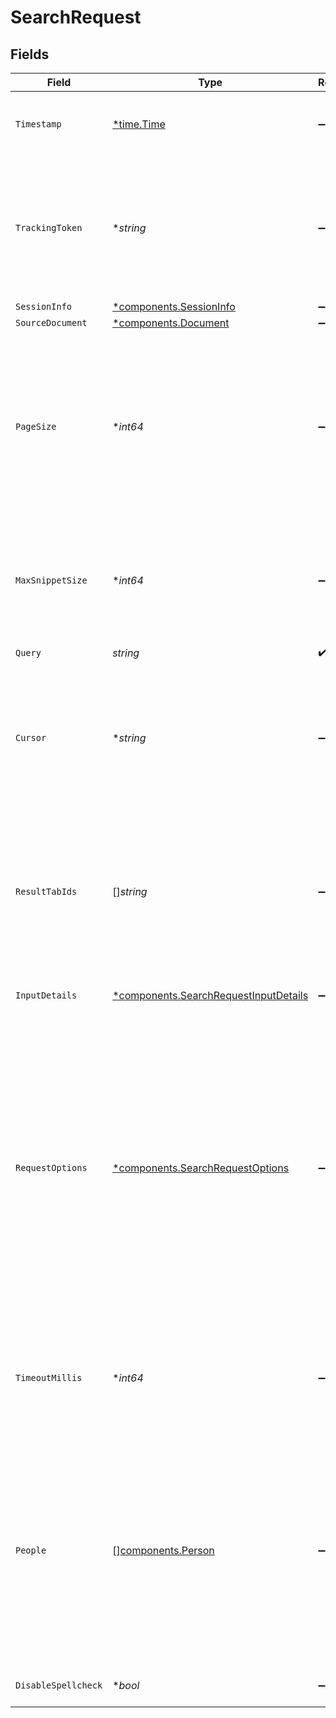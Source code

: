 # SearchRequest


## Fields

| Field                                                                                                                                                                                                                                                                       | Type                                                                                                                                                                                                                                                                        | Required                                                                                                                                                                                                                                                                    | Description                                                                                                                                                                                                                                                                 | Example                                                                                                                                                                                                                                                                     |
| --------------------------------------------------------------------------------------------------------------------------------------------------------------------------------------------------------------------------------------------------------------------------- | --------------------------------------------------------------------------------------------------------------------------------------------------------------------------------------------------------------------------------------------------------------------------- | --------------------------------------------------------------------------------------------------------------------------------------------------------------------------------------------------------------------------------------------------------------------------- | --------------------------------------------------------------------------------------------------------------------------------------------------------------------------------------------------------------------------------------------------------------------------- | --------------------------------------------------------------------------------------------------------------------------------------------------------------------------------------------------------------------------------------------------------------------------- |
| `Timestamp`                                                                                                                                                                                                                                                                 | [*time.Time](https://pkg.go.dev/time#Time)                                                                                                                                                                                                                                  | :heavy_minus_sign:                                                                                                                                                                                                                                                          | The ISO 8601 timestamp associated with the client request.                                                                                                                                                                                                                  |                                                                                                                                                                                                                                                                             |
| `TrackingToken`                                                                                                                                                                                                                                                             | **string*                                                                                                                                                                                                                                                                   | :heavy_minus_sign:                                                                                                                                                                                                                                                          | A previously received trackingToken for a search associated with the same query. Useful for more requests and requests for other tabs.                                                                                                                                      |                                                                                                                                                                                                                                                                             |
| `SessionInfo`                                                                                                                                                                                                                                                               | [*components.SessionInfo](../../models/components/sessioninfo.md)                                                                                                                                                                                                           | :heavy_minus_sign:                                                                                                                                                                                                                                                          | N/A                                                                                                                                                                                                                                                                         |                                                                                                                                                                                                                                                                             |
| `SourceDocument`                                                                                                                                                                                                                                                            | [*components.Document](../../models/components/document.md)                                                                                                                                                                                                                 | :heavy_minus_sign:                                                                                                                                                                                                                                                          | N/A                                                                                                                                                                                                                                                                         |                                                                                                                                                                                                                                                                             |
| `PageSize`                                                                                                                                                                                                                                                                  | **int64*                                                                                                                                                                                                                                                                    | :heavy_minus_sign:                                                                                                                                                                                                                                                          | Hint to the server about how many results to send back. Server may return less or more. Structured results and clustered results don't count towards pageSize.                                                                                                              | 100                                                                                                                                                                                                                                                                         |
| `MaxSnippetSize`                                                                                                                                                                                                                                                            | **int64*                                                                                                                                                                                                                                                                    | :heavy_minus_sign:                                                                                                                                                                                                                                                          | Hint to the server about how many characters long a snippet may be. Server may return less or more.                                                                                                                                                                         | 400                                                                                                                                                                                                                                                                         |
| `Query`                                                                                                                                                                                                                                                                     | *string*                                                                                                                                                                                                                                                                    | :heavy_check_mark:                                                                                                                                                                                                                                                          | The search terms.                                                                                                                                                                                                                                                           | vacation policy                                                                                                                                                                                                                                                             |
| `Cursor`                                                                                                                                                                                                                                                                    | **string*                                                                                                                                                                                                                                                                   | :heavy_minus_sign:                                                                                                                                                                                                                                                          | Pagination cursor. A previously received opaque token representing the position in the overall results at which to start.                                                                                                                                                   |                                                                                                                                                                                                                                                                             |
| `ResultTabIds`                                                                                                                                                                                                                                                              | []*string*                                                                                                                                                                                                                                                                  | :heavy_minus_sign:                                                                                                                                                                                                                                                          | The unique IDs of the result tabs for which to fetch results. This will have precedence over datasource filters if both are specified and in conflict.                                                                                                                      |                                                                                                                                                                                                                                                                             |
| `InputDetails`                                                                                                                                                                                                                                                              | [*components.SearchRequestInputDetails](../../models/components/searchrequestinputdetails.md)                                                                                                                                                                               | :heavy_minus_sign:                                                                                                                                                                                                                                                          | N/A                                                                                                                                                                                                                                                                         | {<br/>"hasCopyPaste": true<br/>}                                                                                                                                                                                                                                            |
| `RequestOptions`                                                                                                                                                                                                                                                            | [*components.SearchRequestOptions](../../models/components/searchrequestoptions.md)                                                                                                                                                                                         | :heavy_minus_sign:                                                                                                                                                                                                                                                          | N/A                                                                                                                                                                                                                                                                         | {<br/>"datasourceFilter": "JIRA",<br/>"datasourcesFilter": [<br/>"JIRA"<br/>],<br/>"queryOverridesFacetFilters": true,<br/>"facetFilters": [<br/>{<br/>"fieldName": "fieldName",<br/>"values": [<br/>"fieldValues",<br/>"fieldValues"<br/>]<br/>},<br/>{<br/>"fieldName": "fieldName",<br/>"values": [<br/>"fieldValues",<br/>"fieldValues"<br/>]<br/>}<br/>]<br/>} |
| `TimeoutMillis`                                                                                                                                                                                                                                                             | **int64*                                                                                                                                                                                                                                                                    | :heavy_minus_sign:                                                                                                                                                                                                                                                          | Timeout in milliseconds for the request. A `408` error will be returned if handling the request takes longer.                                                                                                                                                               | 5000                                                                                                                                                                                                                                                                        |
| `People`                                                                                                                                                                                                                                                                    | [][components.Person](../../models/components/person.md)                                                                                                                                                                                                                    | :heavy_minus_sign:                                                                                                                                                                                                                                                          | People associated with the search request. Hints to the server to fetch additional information for these people. Note that in this request, an email may be used as a person's obfuscatedId value.                                                                          |                                                                                                                                                                                                                                                                             |
| `DisableSpellcheck`                                                                                                                                                                                                                                                         | **bool*                                                                                                                                                                                                                                                                     | :heavy_minus_sign:                                                                                                                                                                                                                                                          | Whether or not to disable spellcheck.                                                                                                                                                                                                                                       |                                                                                                                                                                                                                                                                             |